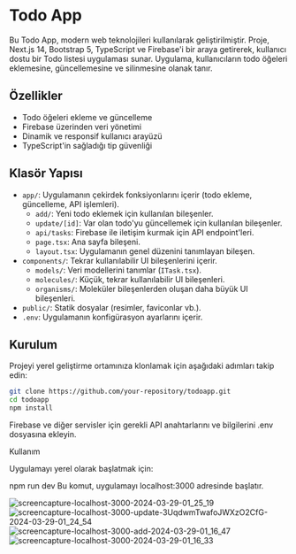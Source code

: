# Todo App

Bu Todo App, modern web teknolojileri kullanılarak geliştirilmiştir. Proje, Next.js 14, Bootstrap 5, TypeScript ve Firebase'i bir araya getirerek, kullanıcı dostu bir Todo listesi uygulaması sunar. Uygulama, kullanıcıların todo öğeleri eklemesine, güncellemesine ve silinmesine olanak tanır.

## Özellikler

- Todo öğeleri ekleme ve güncelleme
- Firebase üzerinden veri yönetimi
- Dinamik ve responsif kullanıcı arayüzü
- TypeScript'in sağladığı tip güvenliği

## Klasör Yapısı

- `app/`: Uygulamanın çekirdek fonksiyonlarını içerir (todo ekleme, güncelleme, API işlemleri).
  - `add/`: Yeni todo eklemek için kullanılan bileşenler.
  - `update/[id]`: Var olan todo'yu güncellemek için kullanılan bileşenler.
  - `api/tasks`: Firebase ile iletişim kurmak için API endpoint'leri.
  - `page.tsx`: Ana sayfa bileşeni.
  - `layout.tsx`: Uygulamanın genel düzenini tanımlayan bileşen.
- `components/`: Tekrar kullanılabilir UI bileşenlerini içerir.
  - `models/`: Veri modellerini tanımlar (`ITask.tsx`).
  - `molecules/`: Küçük, tekrar kullanılabilir UI bileşenleri.
  - `organisms/`: Moleküler bileşenlerden oluşan daha büyük UI bileşenleri.
- `public/`: Statik dosyalar (resimler, faviconlar vb.).
- `.env`: Uygulamanın konfigürasyon ayarlarını içerir.

## Kurulum

Projeyi yerel geliştirme ortamınıza klonlamak için aşağıdaki adımları takip edin:

```bash
git clone https://github.com/your-repository/todoapp.git
cd todoapp
npm install
```

Firebase ve diğer servisler için gerekli API anahtarlarını ve bilgilerini .env dosyasına ekleyin.

Kullanım

Uygulamayı yerel olarak başlatmak için:

npm run dev
Bu komut, uygulamayı localhost:3000 adresinde başlatır.


![screencapture-localhost-3000-2024-03-29-01_25_19](https://github.com/gamzesirin/anytimetodo-app/assets/155438363/bf56d24d-7c33-4346-906b-4ed26a476697)
![screencapture-localhost-3000-update-3UqdwmTwafoJWXzO2CfG-2024-03-29-01_24_54](https://github.com/gamzesirin/anytimetodo-app/assets/155438363/d87c2df4-c8e1-47c6-a8f1-2e1654dc2e77)
![screencapture-localhost-3000-add-2024-03-29-01_16_47](https://github.com/gamzesirin/anytimetodo-app/assets/155438363/203ffd94-438e-4065-853d-36355e9e03ff)
![screencapture-localhost-3000-2024-03-29-01_16_33](https://github.com/gamzesirin/anytimetodo-app/assets/155438363/98e472f4-631c-4fad-b724-727768065025)



